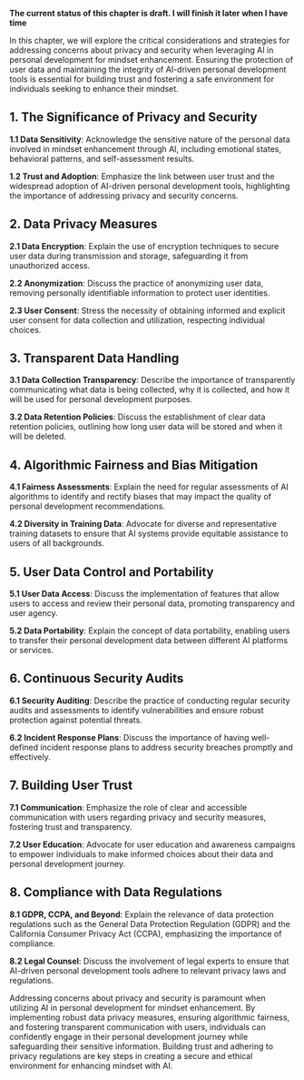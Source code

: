 **The current status of this chapter is draft. I will finish it later when I have time**

In this chapter, we will explore the critical considerations and strategies for addressing concerns about privacy and security when leveraging AI in personal development for mindset enhancement. Ensuring the protection of user data and maintaining the integrity of AI-driven personal development tools is essential for building trust and fostering a safe environment for individuals seeking to enhance their mindset.

**1. The Significance of Privacy and Security**
-----------------------------------------------

**1.1 Data Sensitivity**: Acknowledge the sensitive nature of the personal data involved in mindset enhancement through AI, including emotional states, behavioral patterns, and self-assessment results.

**1.2 Trust and Adoption**: Emphasize the link between user trust and the widespread adoption of AI-driven personal development tools, highlighting the importance of addressing privacy and security concerns.

**2. Data Privacy Measures**
----------------------------

**2.1 Data Encryption**: Explain the use of encryption techniques to secure user data during transmission and storage, safeguarding it from unauthorized access.

**2.2 Anonymization**: Discuss the practice of anonymizing user data, removing personally identifiable information to protect user identities.

**2.3 User Consent**: Stress the necessity of obtaining informed and explicit user consent for data collection and utilization, respecting individual choices.

**3. Transparent Data Handling**
--------------------------------

**3.1 Data Collection Transparency**: Describe the importance of transparently communicating what data is being collected, why it is collected, and how it will be used for personal development purposes.

**3.2 Data Retention Policies**: Discuss the establishment of clear data retention policies, outlining how long user data will be stored and when it will be deleted.

**4. Algorithmic Fairness and Bias Mitigation**
-----------------------------------------------

**4.1 Fairness Assessments**: Explain the need for regular assessments of AI algorithms to identify and rectify biases that may impact the quality of personal development recommendations.

**4.2 Diversity in Training Data**: Advocate for diverse and representative training datasets to ensure that AI systems provide equitable assistance to users of all backgrounds.

**5. User Data Control and Portability**
----------------------------------------

**5.1 User Data Access**: Discuss the implementation of features that allow users to access and review their personal data, promoting transparency and user agency.

**5.2 Data Portability**: Explain the concept of data portability, enabling users to transfer their personal development data between different AI platforms or services.

**6. Continuous Security Audits**
---------------------------------

**6.1 Security Auditing**: Describe the practice of conducting regular security audits and assessments to identify vulnerabilities and ensure robust protection against potential threats.

**6.2 Incident Response Plans**: Discuss the importance of having well-defined incident response plans to address security breaches promptly and effectively.

**7. Building User Trust**
--------------------------

**7.1 Communication**: Emphasize the role of clear and accessible communication with users regarding privacy and security measures, fostering trust and transparency.

**7.2 User Education**: Advocate for user education and awareness campaigns to empower individuals to make informed choices about their data and personal development journey.

**8. Compliance with Data Regulations**
---------------------------------------

**8.1 GDPR, CCPA, and Beyond**: Explain the relevance of data protection regulations such as the General Data Protection Regulation (GDPR) and the California Consumer Privacy Act (CCPA), emphasizing the importance of compliance.

**8.2 Legal Counsel**: Discuss the involvement of legal experts to ensure that AI-driven personal development tools adhere to relevant privacy laws and regulations.

Addressing concerns about privacy and security is paramount when utilizing AI in personal development for mindset enhancement. By implementing robust data privacy measures, ensuring algorithmic fairness, and fostering transparent communication with users, individuals can confidently engage in their personal development journey while safeguarding their sensitive information. Building trust and adhering to privacy regulations are key steps in creating a secure and ethical environment for enhancing mindset with AI.
